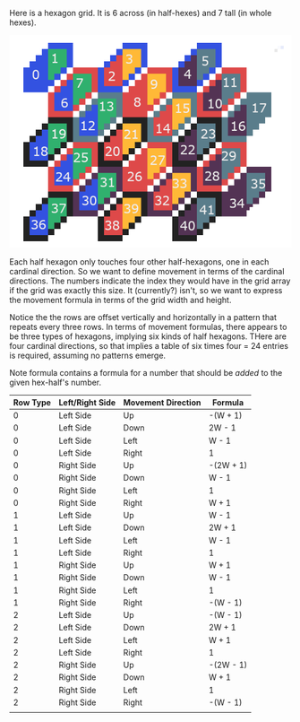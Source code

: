 Here is a hexagon grid. It is 6 across (in half-hexes) and 7 tall (in whole hexes).

![a hexagon grid with ascending numbers written on it from left to right](./numbered-grid.png)

Each half hexagon only touches four other half-hexagons, one in each cardinal direction. So we want to define movement in terms of the cardinal directions. The numbers indicate the index they would have in the grid array if the grid was exactly this size. It (currently?) isn't, so we want to express the movement formula in terms of the grid width and height.

Notice the the rows are offset vertically and horizontally in a pattern that repeats every three rows. In terms of movement formulas, there appears to be three types of hexagons, implying six kinds of half hexagons. THere are four cardinal directions, so that implies a table of six times four = 24 entries is required, assuming no patterns emerge.

Note formula contains a formula for a number that should be *added* to the given hex-half's number.

| Row Type | Left/Right Side | Movement Direction | Formula |
|----------|-----------------|--------------------|---------|
| 0        | Left Side       | Up                 |-(W + 1) |
| 0        | Left Side       | Down               | 2W - 1  |
| 0        | Left Side       | Left               |  W - 1  |
| 0        | Left Side       | Right              |     1   |
| 0        | Right Side      | Up                 |-(2W + 1)|
| 0        | Right Side      | Down               |  W - 1  |
| 0        | Right Side      | Left               |     1   |
| 0        | Right Side      | Right              |  W + 1  |
| 1        | Left Side       | Up                 |  W - 1  |
| 1        | Left Side       | Down               |  2W + 1 |
| 1        | Left Side       | Left               |  W - 1  |
| 1        | Left Side       | Right              |     1   |
| 1        | Right Side      | Up                 |  W + 1  |
| 1        | Right Side      | Down               |  W - 1  |
| 1        | Right Side      | Left               |     1   |
| 1        | Right Side      | Right              |-(W - 1) |
| 2        | Left Side       | Up                 |-(W - 1) |
| 2        | Left Side       | Down               | 2W + 1  |
| 2        | Left Side       | Left               |  W + 1  |
| 2        | Left Side       | Right              |     1   |
| 2        | Right Side      | Up                 |-(2W - 1)|
| 2        | Right Side      | Down               |   W + 1 |
| 2        | Right Side      | Left               |     1   |
| 2        | Right Side      | Right              |-(W - 1) |
|          |                 |                    |         |

